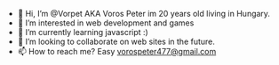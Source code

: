 - 👋 Hi, I’m @Vorpet AKA Voros Peter im 20 years old living in Hungary.
- 👀 I’m interested in web development and games
- 🌱 I’m currently learning javascript :)
- 💞️ I’m looking to collaborate on web sites in the future.
- 📫 How to reach me? Easy vorospeter477@gmail.com
